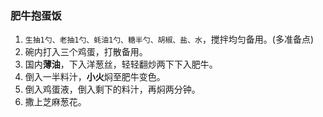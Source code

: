 ### 肥牛抱蛋饭

1. `生抽1勺、老抽1勺、蚝油1勺、糖半勺、胡椒、盐、水`，搅拌均匀备用。(多准备点)
2. 碗内打入三个鸡蛋，打散备用。
3. 国内**薄油**，下入洋葱丝，轻轻翻炒两下下入肥牛。
4. 倒入一半料汁，**小火**焖至肥牛变色。
5. 倒入鸡蛋液，倒入剩下的料汁，再焖两分钟。
6. 撒上芝麻葱花。
